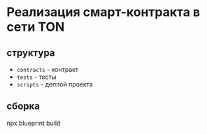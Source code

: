 # Реализация смарт-контракта в сети TON

## структура

-   `contracts` - контракт
-   `tests` - тесты
-   `scripts` - деплой проекта

## сборка

npx blueprint build




